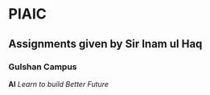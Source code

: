 # PIAIC
## Assignments given by Sir Inam ul Haq
### Gulshan Campus

**AI** *Learn to build Better Future*
